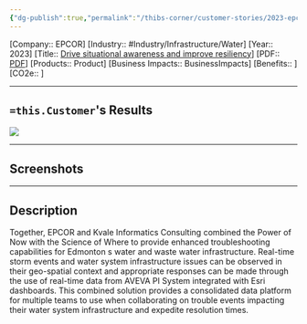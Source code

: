 ```yaml
---
{"dg-publish":true,"permalink":"/thibs-corner/customer-stories/2023-epcor-drive-situational-awareness-and-improve-resiliency/","noteIcon":""}
---
```


[Company:: EPCOR]
[Industry:: #Industry/Infrastructure/Water]
[Year:: 2023]
[Title:: [Drive situational awareness and improve resiliency](https://resources.osisoft.com/presentations/epcor--using-geo-spatial-and-real-time-data-to-create-situational-awareness/)]
[PDF:: [PDF](Home.md)]
[Products:: Product]
[Business Impacts:: BusinessImpacts]
[Benefits:: ]
[CO2e:: ]


---
## `=this.Customer`'s Results
![](https://i.imgur.com/65EuuYe.png)

---
## Screenshots

---
## Description
Together, EPCOR and Kvale Informatics Consulting combined the Power of Now with the Science of Where to provide enhanced troubleshooting capabilities for Edmonton s water and waste water infrastructure. Real-time storm events and water system infrastructure issues can be observed in their geo-spatial context and appropriate responses can be made through the use of real-time data from AVEVA PI System integrated with Esri dashboards. This combined solution provides a consolidated data platform for multiple teams to use when collaborating on trouble events impacting their water system infrastructure and expedite resolution times.